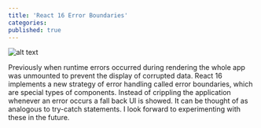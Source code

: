 ```yaml
---
title: 'React 16 Error Boundaries'
categories:
published: true
---
```


![alt text](https://cdn-images-1.medium.com/max/1200/1*Wm93IONcgMK6eaQkbGaz1Q@2x.png)

Previously when runtime errors occurred during rendering the whole app was unmounted to prevent the display of corrupted data. React 16 implements a new strategy of error handling called error boundaries, which are special types of components. Instead of crippling the application whenever an error occurs a fall back UI is showed. It can be thought of as analogous to try-catch statements. I look forward to experimenting with these in the future.